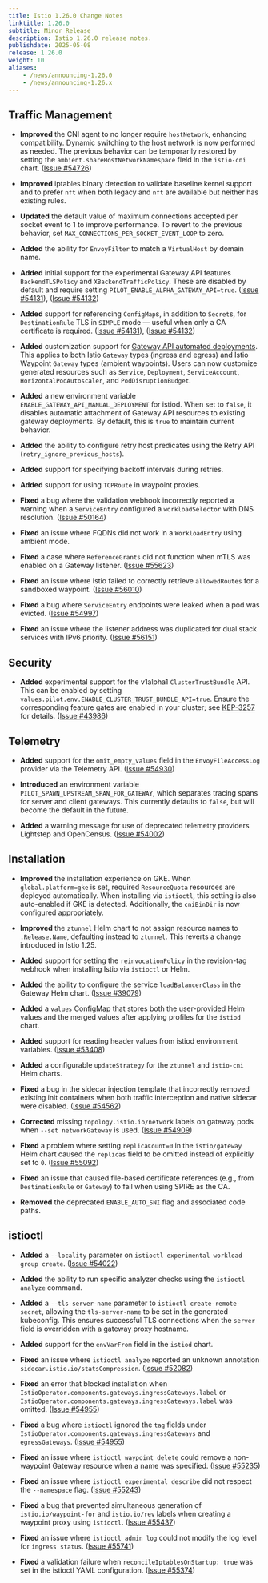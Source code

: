 ```yaml
---
title: Istio 1.26.0 Change Notes
linktitle: 1.26.0
subtitle: Minor Release
description: Istio 1.26.0 release notes.
publishdate: 2025-05-08
release: 1.26.0
weight: 10
aliases:
    - /news/announcing-1.26.0
    - /news/announcing-1.26.x
---
```


## Traffic Management

* **Improved** the CNI agent to no longer require `hostNetwork`, enhancing compatibility. Dynamic switching to the host network is now performed as needed. The previous behavior can be temporarily restored by setting the `ambient.shareHostNetworkNamespace` field in the `istio-cni` chart. ([Issue #54726](https://github.com/istio/istio/issues/54726))

* **Improved** iptables binary detection to validate baseline kernel support and to prefer `nft` when both legacy and `nft` are available but neither has existing rules.

* **Updated** the default value of maximum connections accepted per socket event to 1 to improve performance. To revert to the previous behavior, set `MAX_CONNECTIONS_PER_SOCKET_EVENT_LOOP` to zero.

* **Added** the ability for `EnvoyFilter` to match a `VirtualHost` by domain name.

* **Added** initial support for the experimental Gateway API features `BackendTLSPolicy` and `XBackendTrafficPolicy`. These are disabled by default and require setting `PILOT_ENABLE_ALPHA_GATEWAY_API=true`.
  ([Issue #54131](https://github.com/istio/istio/issues/54131)), ([Issue #54132](https://github.com/istio/istio/issues/54132))

* **Added** support for referencing `ConfigMap`s, in addition to `Secret`s, for `DestinationRule` TLS in `SIMPLE` mode — useful when only a CA certificate is required.
  ([Issue #54131](https://github.com/istio/istio/issues/54131)), ([Issue #54132](https://github.com/istio/istio/issues/54132))

* **Added** customization support for [Gateway API automated deployments](/docs/tasks/traffic-management/ingress/gateway-api/#automated-deployment). This applies to both Istio `Gateway` types (ingress and egress) and Istio Waypoint `Gateway` types (ambient waypoints). Users can now customize generated resources such as `Service`, `Deployment`, `ServiceAccount`, `HorizontalPodAutoscaler`, and `PodDisruptionBudget`.

* **Added** a new environment variable `ENABLE_GATEWAY_API_MANUAL_DEPLOYMENT` for istiod. When set to `false`, it disables automatic attachment of Gateway API resources to existing gateway deployments. By default, this is `true` to maintain current behavior.

* **Added** the ability to configure retry host predicates using the Retry API (`retry_ignore_previous_hosts`).

* **Added** support for specifying backoff intervals during retries.

* **Added** support for using `TCPRoute` in waypoint proxies.

* **Fixed** a bug where the validation webhook incorrectly reported a warning when a `ServiceEntry` configured a `workloadSelector` with DNS resolution.
  ([Issue #50164](https://github.com/istio/istio/issues/50164))

* **Fixed** an issue where FQDNs did not work in a `WorkloadEntry` using ambient mode.

* **Fixed** a case where `ReferenceGrants` did not function when mTLS was enabled on a Gateway listener.
  ([Issue #55623](https://github.com/istio/istio/issues/55623))

* **Fixed** an issue where Istio failed to correctly retrieve `allowedRoutes` for a sandboxed waypoint.
  ([Issue #56010](https://github.com/istio/istio/issues/56010))

* **Fixed** a bug where `ServiceEntry` endpoints were leaked when a pod was evicted.
  ([Issue #54997](https://github.com/istio/istio/issues/54997))

* **Fixed** an issue where the listener address was duplicated for dual stack services with IPv6 priority.  ([Issue #56151](https://github.com/istio/istio/issue/56151))

## Security

* **Added** experimental support for the v1alpha1 `ClusterTrustBundle` API. This can be enabled by setting `values.pilot.env.ENABLE_CLUSTER_TRUST_BUNDLE_API=true`. Ensure the corresponding feature gates are enabled in your cluster; see [KEP-3257](https://github.com/kubernetes/enhancements/tree/master/keps/sig-auth/3257-cluster-trust-bundles) for details.
  ([Issue #43986](https://github.com/istio/istio/issues/43986))

## Telemetry

* **Added** support for the `omit_empty_values` field in the `EnvoyFileAccessLog` provider via the Telemetry API.
  ([Issue #54930](https://github.com/istio/istio/issues/54930))

* **Introduced** an environment variable `PILOT_SPAWN_UPSTREAM_SPAN_FOR_GATEWAY`, which separates tracing spans for server and client gateways. This currently defaults to `false`, but will become the default in the future.

* **Added** a warning message for use of deprecated telemetry providers Lightstep and OpenCensus.
  ([Issue #54002](https://github.com/istio/istio/issues/54002))

## Installation

* **Improved** the installation experience on GKE. When `global.platform=gke` is set, required `ResourceQuota` resources are deployed automatically. When installing via `istioctl`, this setting is also auto-enabled if GKE is detected. Additionally, the `cniBinDir` is now configured appropriately.

* **Improved** the `ztunnel` Helm chart to not assign resource names to `.Release.Name`, defaulting instead to `ztunnel`. This reverts a change introduced in Istio 1.25.

* **Added** support for setting the `reinvocationPolicy` in the revision-tag webhook when installing Istio via `istioctl` or Helm.

* **Added** the ability to configure the service `loadBalancerClass` in the Gateway Helm chart.
  ([Issue #39079](https://github.com/istio/istio/issues/39079))

* **Added** a `values` ConfigMap that stores both the user-provided Helm values and the merged values after applying profiles for the `istiod` chart.

* **Added** support for reading header values from istiod environment variables.
  ([Issue #53408](https://github.com/istio/istio/issues/53408))

* **Added** a configurable `updateStrategy` for the `ztunnel` and `istio-cni` Helm charts.

* **Fixed** a bug in the sidecar injection template that incorrectly removed existing init containers when both traffic interception and native sidecar were disabled.
  ([Issue #54562](https://github.com/istio/istio/issues/54562))

* **Corrected** missing `topology.istio.io/network` labels on gateway pods when `--set networkGateway` is used.
  ([Issue #54909](https://github.com/istio/istio/issues/54909))

* **Fixed** a problem where setting `replicaCount=0` in the `istio/gateway` Helm chart caused the `replicas` field to be omitted instead of explicitly set to `0`.
  ([Issue #55092](https://github.com/istio/istio/issues/55092))

* **Fixed** an issue that caused file-based certificate references (e.g., from `DestinationRule` or `Gateway`) to fail when using SPIRE as the CA.

* **Removed** the deprecated `ENABLE_AUTO_SNI` flag and associated code paths.

## istioctl

* **Added** a `--locality` parameter on `istioctl experimental workload group create`.
  ([Issue #54022](https://github.com/istio/istio/issues/54022))

* **Added** the ability to run specific analyzer checks using the `istioctl analyze` command.

* **Added** a `--tls-server-name` parameter to `istioctl create-remote-secret`, allowing the `tls-server-name` to be set in the generated kubeconfig. This ensures successful TLS connections when the `server` field is overridden with a gateway proxy hostname.

* **Added** support for the `envVarFrom` field in the `istiod` chart.

* **Fixed** an issue where `istioctl analyze` reported an unknown annotation `sidecar.istio.io/statsCompression`.
  ([Issue #52082](https://github.com/istio/istio/issues/52082))

* **Fixed** an error that blocked installation when `IstioOperator.components.gateways.ingressGateways.label` or `IstioOperator.components.gateways.ingressGateways.label` was omitted.
  ([Issue #54955](https://github.com/istio/istio/issues/54955))

* **Fixed** a bug where `istioctl` ignored the `tag` fields under `IstioOperator.components.gateways.ingressGateways` and `egressGateways`.
  ([Issue #54955](https://github.com/istio/istio/issues/54955))

* **Fixed** an issue where `istioctl waypoint delete` could remove a non-waypoint Gateway resource when a name was specified.
  ([Issue #55235](https://github.com/istio/istio/issues/55235))

* **Fixed** an issue where `istioctl experimental describe` did not respect the `--namespace` flag.
  ([Issue #55243](https://github.com/istio/istio/issues/55243))

* **Fixed** a bug that prevented simultaneous generation of `istio.io/waypoint-for` and `istio.io/rev` labels when creating a waypoint proxy using `istioctl`.
  ([Issue #55437](https://github.com/istio/istio/issues/55437))

* **Fixed** an issue where `istioctl admin log` could not modify the log level for `ingress status`.
  ([Issue #55741](https://github.com/istio/istio/issues/55741))

* **Fixed** a validation failure when `reconcileIptablesOnStartup: true` was set in the istioctl YAML configuration.
  ([Issue #55374](https://github.com/istio/istio/issues/55374))

